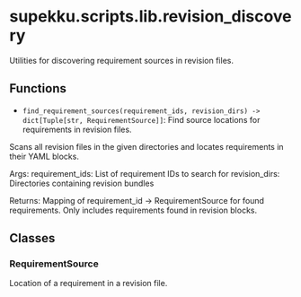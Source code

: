 # supekku.scripts.lib.revision_discovery

Utilities for discovering requirement sources in revision files.

## Functions

- `find_requirement_sources(requirement_ids, revision_dirs) -> dict[Tuple[str, RequirementSource]]`: Find source locations for requirements in revision files.

Scans all revision files in the given directories and locates
requirements in their YAML blocks.

Args:
    requirement_ids: List of requirement IDs to search for
    revision_dirs: Directories containing revision bundles

Returns:
    Mapping of requirement_id -> RequirementSource for found requirements.
    Only includes requirements found in revision blocks.

## Classes

### RequirementSource

Location of a requirement in a revision file.
